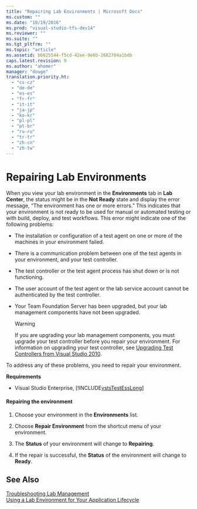 ```yaml
---
title: "Repairing Lab Environments | Microsoft Docs"
ms.custom: ""
ms.date: "10/19/2016"
ms.prod: "visual-studio-tfs-dev14"
ms.reviewer: ""
ms.suite: ""
ms.tgt_pltfrm: ""
ms.topic: "article"
ms.assetid: b6625544-f5cd-42ee-9e6b-2682704a1bdb
caps.latest.revision: 9
ms.author: "ahomer"
manager: "douge"
translation.priority.ht: 
  - "cs-cz"
  - "de-de"
  - "es-es"
  - "fr-fr"
  - "it-it"
  - "ja-jp"
  - "ko-kr"
  - "pl-pl"
  - "pt-br"
  - "ru-ru"
  - "tr-tr"
  - "zh-cn"
  - "zh-tw"
---
```

# Repairing Lab Environments
When you view your lab environment in the **Environments** tab in **Lab Center**, the status might be in the **Not Ready** state and display the error message, “The environment has one or more errors.” This indicates that your environment is not ready to be used for manual or automated testing or with build, deploy, and test workflows. This error might indicate one of the following problems:  
  
-   The installation or configuration of a test agent on one or more of the machines in your environment failed.  
  
-   There is a communication problem between one of the test agents in your environment, and your test controller.  
  
-   The test controller or the test agent process has shut down or is not functioning.  
  
-   The user account of the test agent or the lab service account cannot be authenticated by the test controller.  
  
-   Your Team Foundation Server has been upgraded, but your lab management components have not been upgraded.  
  
    > [!WARNING]
    >  If you are upgrading your lab management components, you must upgrade your test controller before you repair your environment. For information on upgrading your test controller, see [Upgrading Test Controllers from Visual Studio 2010](http://msdn.microsoft.com/en-us/9cb10ae4-4586-4d42-a75c-e2e9749f4fda).  
  
 To address any of these problems, you need to repair your environment.  
  
 **Requirements**  
  
-   Visual Studio Enterprise, [!INCLUDE[vstsTestEssLong](../test/includes/vststestesslong_md.md)]  
  
#### Repairing the environment  
  
1.  Choose your environment in the **Environments** list.  
  
2.  Choose **Repair Environment** from the shortcut menu of your environment.  
  
3.  The **Status** of your environment will change to **Repairing**.  
  
4.  If the repair is successful, the **Status** of the environment will change to **Ready**.  
  
## See Also  
 [Troubleshooting Lab Management](../test/troubleshooting-lab-management.md)   
 [Using a Lab Environment for Your Application Lifecycle](../test/using-a-lab-environment-for-your-application-lifecycle.md)